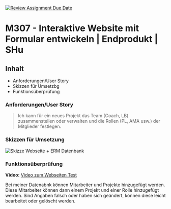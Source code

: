 [![Review Assignment Due Date](https://classroom.github.com/assets/deadline-readme-button-22041afd0340ce965d47ae6ef1cefeee28c7c493a6346c4f15d667ab976d596c.svg)](https://classroom.github.com/a/nn5eRUV8)
# M307 - Interaktive Website mit Formular entwickeln | Endprodukt | SHu

## Inhalt

 - Anforderungen/User Story
 - Skizzen für Umsetzbg
 - Funktionsüberprüfung

### Anforderungen/User Story
> Ich kann für ein neues Projekt das Team (Coach, LB) zusammenstellen oder verwalten und die Rollen (PL, AMA usw.) der Mitglieder festlegen.

### Skizzen für Umsetzung
![Skizze Webseite + ERM Datenbank](https://github.com/user-attachments/assets/e9a52459-f8d9-42ff-8cd4-121562d8f4e5)

### Funktionsüberprüfung
**Video:**
<a href="https://sbw-my.sharepoint.com/:v:/g/personal/sean_hug_sbw-media_ch/EbsTnW5BlxdGkaPYlYUY0NQB_7cCSrTyz1D4RuvrKM8foA?e=AIRZfb" target="_blank">Video zum Webseiten Test</a>

Bei meiner Datenabnk können Mitarbeiter und Projekte hinzugefügt werden. Diese Mitarbeiter können dann einem Projekt und einer Rolle hinzugefügt werden. Sind Angaben falsch oder haben sich geändert, können diese leicht bearbeitet oder gelöscht werden.
